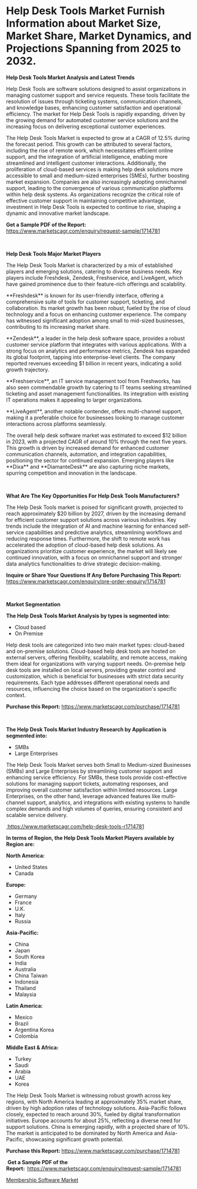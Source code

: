 <p><h1>Help Desk Tools Market Furnish Information about Market Size, Market Share, Market Dynamics, and Projections Spanning from 2025 to 2032.</h1></p><p><strong>Help Desk Tools Market Analysis and Latest Trends</strong></p>
<p><p>Help Desk Tools are software solutions designed to assist organizations in managing customer support and service requests. These tools facilitate the resolution of issues through ticketing systems, communication channels, and knowledge bases, enhancing customer satisfaction and operational efficiency. The market for Help Desk Tools is rapidly expanding, driven by the growing demand for automated customer service solutions and the increasing focus on delivering exceptional customer experiences.</p><p>The Help Desk Tools Market is expected to grow at a CAGR of 12.5% during the forecast period. This growth can be attributed to several factors, including the rise of remote work, which necessitates efficient online support, and the integration of artificial intelligence, enabling more streamlined and intelligent customer interactions. Additionally, the proliferation of cloud-based services is making help desk solutions more accessible to small and medium-sized enterprises (SMEs), further boosting market expansion. Companies are also increasingly adopting omnichannel support, leading to the convergence of various communication platforms within help desk systems. As organizations recognize the critical role of effective customer support in maintaining competitive advantage, investment in Help Desk Tools is expected to continue to rise, shaping a dynamic and innovative market landscape.</p></p>
<p><strong>Get a Sample PDF of the Report:&nbsp;</strong> <a href="https://www.marketscagr.com/enquiry/request-sample/1714781?utm_campaign=2945&utm_medium=2&utm_source=Github&utm_content=ia&utm_term=10032025&utm_id=help-desk-tools">https://www.marketscagr.com/enquiry/request-sample/1714781</a></p>
<p>&nbsp;</p>
<p><strong>Help Desk Tools Major Market Players</strong></p>
<p><p>The Help Desk Tools Market is characterized by a mix of established players and emerging solutions, catering to diverse business needs. Key players include Freshdesk, Zendesk, Freshservice, and LiveAgent, which have gained prominence due to their feature-rich offerings and scalability.</p><p>**Freshdesk** is known for its user-friendly interface, offering a comprehensive suite of tools for customer support, ticketing, and collaboration. Its market growth has been robust, fueled by the rise of cloud technology and a focus on enhancing customer experience. The company has witnessed significant adoption among small to mid-sized businesses, contributing to its increasing market share.</p><p>**Zendesk**, a leader in the help desk software space, provides a robust customer service platform that integrates with various applications. With a strong focus on analytics and performance metrics, Zendesk has expanded its global footprint, tapping into enterprise-level clients. The company reported revenues exceeding $1 billion in recent years, indicating a solid growth trajectory.</p><p>**Freshservice**, an IT service management tool from Freshworks, has also seen commendable growth by catering to IT teams seeking streamlined ticketing and asset management functionalities. Its integration with existing IT operations makes it appealing to larger organizations.</p><p>**LiveAgent**, another notable contender, offers multi-channel support, making it a preferable choice for businesses looking to manage customer interactions across platforms seamlessly.  </p><p>The overall help desk software market was estimated to exceed $12 billion in 2023, with a projected CAGR of around 10% through the next five years. This growth is driven by increased demand for enhanced customer communication channels, automation, and integration capabilities, positioning the sector for continued expansion. Emerging players like **Dixa** and **DiamanteDesk** are also capturing niche markets, spurring competition and innovation in the landscape.</p></p>
<p>&nbsp;</p>
<p><strong>What Are The Key Opportunities For Help Desk Tools Manufacturers?</strong></p>
<p><p>The Help Desk Tools market is poised for significant growth, projected to reach approximately $20 billion by 2027, driven by the increasing demand for efficient customer support solutions across various industries. Key trends include the integration of AI and machine learning for enhanced self-service capabilities and predictive analytics, streamlining workflows and reducing response times. Furthermore, the shift to remote work has accelerated the adoption of cloud-based help desk solutions. As organizations prioritize customer experience, the market will likely see continued innovation, with a focus on omnichannel support and stronger data analytics functionalities to drive strategic decision-making.</p></p>
<p><strong>Inquire or Share Your Questions If Any Before Purchasing This Report:</strong> <a href="https://www.marketscagr.com/enquiry/pre-order-enquiry/1714781?utm_campaign=2945&utm_medium=2&utm_source=Github&utm_content=ia&utm_term=10032025&utm_id=help-desk-tools">https://www.marketscagr.com/enquiry/pre-order-enquiry/1714781</a></p>
<p>&nbsp;</p>
<p><strong>Market Segmentation</strong></p>
<p><strong>The Help Desk Tools Market Analysis by types is segmented into:</strong></p>
<p><ul><li>Cloud based</li><li>On Premise</li></ul></p>
<p><p>Help desk tools are categorized into two main market types: cloud-based and on-premise solutions. Cloud-based help desk tools are hosted on external servers, offering flexibility, scalability, and remote access, making them ideal for organizations with varying support needs. On-premise help desk tools are installed on local servers, providing greater control and customization, which is beneficial for businesses with strict data security requirements. Each type addresses different operational needs and resources, influencing the choice based on the organization's specific context.</p></p>
<p><strong>Purchase this Report:&nbsp;</strong><a href="https://www.marketscagr.com/purchase/1714781?utm_campaign=2945&utm_medium=2&utm_source=Github&utm_content=ia&utm_term=10032025&utm_id=help-desk-tools">https://www.marketscagr.com/purchase/1714781</a></p>
<p>&nbsp;</p>
<p><strong>The Help Desk Tools Market Industry Research by Application is segmented into:</strong></p>
<p><ul><li>SMBs</li><li>Large Enterprises</li></ul></p>
<p><p>The Help Desk Tools Market serves both Small to Medium-sized Businesses (SMBs) and Large Enterprises by streamlining customer support and enhancing service efficiency. For SMBs, these tools provide cost-effective solutions for managing support tickets, automating responses, and improving overall customer satisfaction within limited resources. Large Enterprises, on the other hand, leverage advanced features like multi-channel support, analytics, and integrations with existing systems to handle complex demands and high volumes of queries, ensuring consistent and scalable service delivery.</p></p>
<p><a href="https://www.marketscagr.com/help-desk-tools-r1714781?utm_campaign=2945&utm_medium=2&utm_source=Github&utm_content=ia&utm_term=10032025&utm_id=help-desk-tools">&nbsp;https://www.marketscagr.com/help-desk-tools-r1714781</a></p>
<p><strong>In terms of Region, the Help Desk Tools Market Players available by Region are:</strong></p>
<p>
    <p> <strong> North America: </strong>
        <ul>
            <li>United States</li>
            <li>Canada</li>
        </ul>
        </p> 
    <p> <strong> Europe: </strong>
        <ul>
            <li>Germany</li>
            <li>France</li>
            <li>U.K.</li>
            <li>Italy</li>
            <li>Russia</li>
        </ul>
        </p> 
    <p> <strong> Asia-Pacific: </strong>
        <ul>
            <li>China</li>
            <li>Japan</li>
            <li>South Korea</li>
            <li>India</li>
            <li>Australia</li>
            <li>China Taiwan</li>
            <li>Indonesia</li>
            <li>Thailand</li>
            <li>Malaysia</li>
        </ul>
        </p> 
    <p> <strong> Latin America: </strong>
        <ul>
            <li>Mexico</li>
            <li>Brazil</li>
            <li>Argentina Korea</li>
            <li>Colombia</li>
        </ul>
        </p> 
    <p> <strong> Middle East & Africa: </strong>
        <ul>
            <li>Turkey</li>
            <li>Saudi</li>
            <li>Arabia</li>
            <li>UAE</li>
            <li>Korea</li>
        </ul>
    </p>
    </p>
<p><p>The Help Desk Tools Market is witnessing robust growth across key regions, with North America leading at approximately 35% market share, driven by high adoption rates of technology solutions. Asia-Pacific follows closely, expected to reach around 30%, fueled by digital transformation initiatives. Europe accounts for about 25%, reflecting a diverse need for support solutions. China is emerging rapidly, with a projected share of 10%. The market is anticipated to be dominated by North America and Asia-Pacific, showcasing significant growth potential.</p></p>
<p><strong>Purchase this Report: </strong><a href="https://www.marketscagr.com/purchase/1714781?utm_campaign=2945&utm_medium=2&utm_source=Github&utm_content=ia&utm_term=10032025&utm_id=help-desk-tools">https://www.marketscagr.com/purchase/1714781</a></p>
<p>&nbsp;<strong>Get a Sample PDF of the Report:&nbsp;&nbsp;</strong><a href="https://www.marketscagr.com/enquiry/request-sample/1714781?utm_campaign=2945&utm_medium=2&utm_source=Github&utm_content=ia&utm_term=10032025&utm_id=help-desk-tools">https://www.marketscagr.com/enquiry/request-sample/1714781</a></p>
<p><strong></strong></p>
<p><p><a href="https://github.com/ternainglin/Market-Research-Report-List-1/blob/main/membership-software-market.md?utm_campaign=2945&utm_medium=2&utm_source=Github&utm_content=ia&utm_term=10032025&utm_id=help-desk-tools">Membership Software Market</a></p></p>
